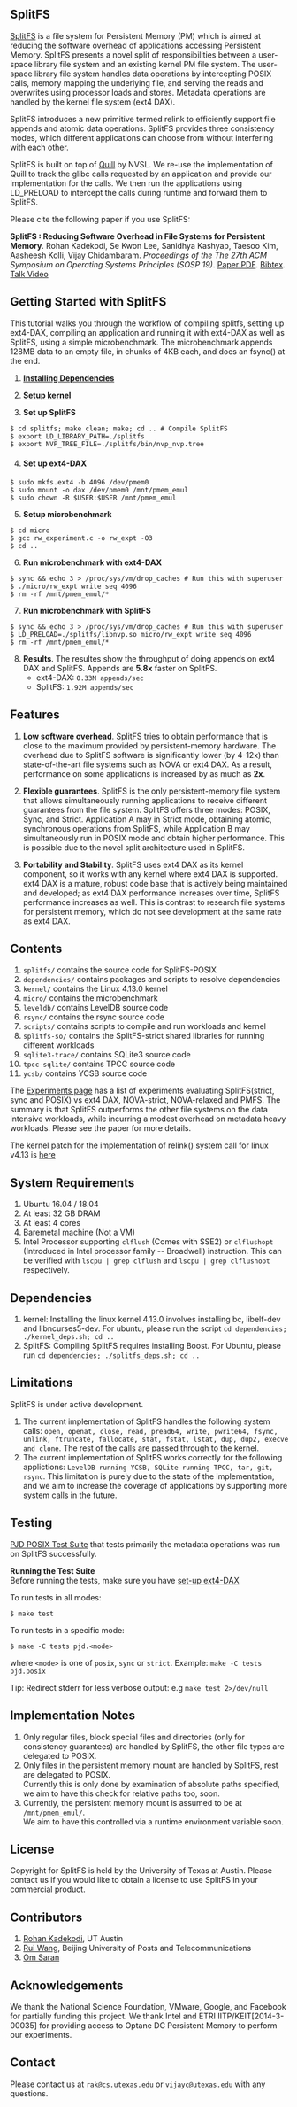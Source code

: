 ## SplitFS

[SplitFS](https://github.com/rohankadekodi/SplitFS) is a file system for Persistent Memory (PM) which is aimed at reducing the software overhead of applications accessing Persistent Memory. SplitFS presents a novel split of responsibilities between a user-space library file system and an existing kernel PM file system. The user-space library file system handles data operations by intercepting POSIX calls, memory mapping the underlying file, and serving the reads and overwrites using processor loads and stores. Metadata operations are handled by the kernel file system (ext4 DAX). 

SplitFS introduces a new primitive termed relink to efficiently support file appends and atomic data operations. SplitFS provides three consistency modes, which different applications can choose from without interfering with each other.

SplitFS is built on top of [Quill](https://github.com/NVSL/Quill) by NVSL. We re-use the implementation of Quill to track the glibc calls requested by an application and provide our implementation for the calls. We then run the applications using LD_PRELOAD to intercept the calls during runtime and forward them to SplitFS.

Please cite the following paper if you use SplitFS:

**SplitFS : Reducing Software Overhead in File Systems for Persistent Memory**.
Rohan Kadekodi, Se Kwon Lee, Sanidhya Kashyap, Taesoo Kim, Aasheesh Kolli, Vijay Chidambaram. 
*Proceedings of the The 27th ACM Symposium on Operating Systems Principles (SOSP 19)*. 
[Paper PDF](https://www.cs.utexas.edu/~vijay/papers/sosp19-splitfs.pdf). [Bibtex](https://www.cs.utexas.edu/~vijay/bibtex/sosp19-splitfs.bib). [Talk Video](https://sosp19.rcs.uwaterloo.ca/videos/D3-S1-P4.mp4)

## Getting Started with SplitFS

This tutorial walks you through the workflow of compiling splitfs, setting up ext4-DAX, compiling an application and running it with ext4-DAX as well as SplitFS, using a simple microbenchmark. The microbenchmark appends 128MB data to an empty file, in chunks of 4KB each, and does an fsync() at the end.

1. [<b>Installing Dependencies</b>](#dependencies)

2. [<b>Setup kernel</b>](https://github.com/utsaslab/SplitFS/blob/master/experiments.md/#kernel-setup)

3. <b>Set up SplitFS</b>
```
$ cd splitfs; make clean; make; cd .. # Compile SplitFS
$ export LD_LIBRARY_PATH=./splitfs
$ export NVP_TREE_FILE=./splitfs/bin/nvp_nvp.tree
```
4. #### Set up ext4-DAX 
```
$ sudo mkfs.ext4 -b 4096 /dev/pmem0
$ sudo mount -o dax /dev/pmem0 /mnt/pmem_emul
$ sudo chown -R $USER:$USER /mnt/pmem_emul
```
5. <b>Setup microbenchmark </b>
```
$ cd micro
$ gcc rw_experiment.c -o rw_expt -O3
$ cd ..
```
6. <b>Run microbenchmark with ext4-DAX </b>
```
$ sync && echo 3 > /proc/sys/vm/drop_caches # Run this with superuser
$ ./micro/rw_expt write seq 4096
$ rm -rf /mnt/pmem_emul/*
```
7. <b>Run microbenchmark with SplitFS</b>
```
$ sync && echo 3 > /proc/sys/vm/drop_caches # Run this with superuser
$ LD_PRELOAD=./splitfs/libnvp.so micro/rw_expt write seq 4096
$ rm -rf /mnt/pmem_emul/*
```
8. <b>Results</b>. The resultes show the throughput of doing appends on ext4 DAX and SplitFS. Appends are **5.8x** faster on SplitFS.
    * ext4-DAX: `0.33M appends/sec`
    * SplitFS: `1.92M appends/sec`

## Features

1. **Low software overhead**. SplitFS tries to obtain performance that is close to the maximum provided by persistent-memory hardware. The overhead due to SplitFS software is significantly lower (by 4-12x) than state-of-the-art file systems such as NOVA or ext4 DAX. As a result, performance on some applications is increased by as much as **2x**.  

2. **Flexible guarantees**. SplitFS is the only persistent-memory file system that allows simultaneously running applications to receive different guarantees from the file system. SplitFS offers three modes: POSIX, Sync, and Strict. Application A may in Strict mode, obtaining atomic, synchronous operations from SplitFS, while Application B may simultaneously run in POSIX mode and obtain higher performance. This is possible due to the novel split architecture used in SplitFS. 

3. **Portability and Stability**. SplitFS uses ext4 DAX as its kernel component, so it works with any kernel where ext4 DAX is supported. ext4 DAX is a mature, robust code base that is actively being maintained and developed; as ext4 DAX performance increases over time, SplitFS performance increases as well. This is contrast to research file systems for persistent memory, which do not see development at the same rate as ext4 DAX.  

## Contents

1. `splitfs/` contains the source code for SplitFS-POSIX
2. `dependencies/` contains packages and scripts to resolve dependencies
3. `kernel/` contains the Linux 4.13.0 kernel
4. `micro/` contains the microbenchmark
4. `leveldb/` contains LevelDB source code
5. `rsync/` contains the rsync source code
6. `scripts/` contains scripts to compile and run workloads and kernel
7. `splitfs-so/` contains the SplitFS-strict shared libraries for running different workloads
8. `sqlite3-trace/` contains SQLite3 source code
9. `tpcc-sqlite/` contains TPCC source code
10. `ycsb/` contains YCSB source code

The [Experiments
page](https://github.com/utsaslab/SplitFS/blob/master/experiments.md)
has a list of experiments evaluating SplitFS(strict, sync and POSIX) vs ext4 DAX, NOVA-strict, NOVA-relaxed and PMFS. The summary is that SplitFS outperforms the other file systems on the data intensive workloads, while incurring a modest overhead on metadata heavy workloads. Please see the paper for more details.

The kernel patch for the implementation of relink() system call for linux v4.13 is [here](https://github.com/utsaslab/SplitFS/blob/master/kernel/relink_v4.13.patch)

## System Requirements

1. Ubuntu 16.04 / 18.04
2. At least 32 GB DRAM
3. At least 4 cores
4. Baremetal machine (Not a VM)
5. Intel Processor supporting `clflush` (Comes with SSE2) or `clflushopt` (Introduced in Intel processor family -- Broadwell) instruction. This can be verified with `lscpu | grep clflush` and `lscpu | grep clflushopt` respectively.

## Dependencies
1. kernel: Installing the linux kernel 4.13.0 involves installing bc, libelf-dev and libncurses5-dev. For ubuntu, please run the script `cd dependencies; ./kernel_deps.sh; cd ..`
2. SplitFS: Compiling SplitFS requires installing Boost. For Ubuntu, please run `cd dependencies; ./splitfs_deps.sh; cd ..`

## Limitations
SplitFS is under active development.
1. The current implementation of SplitFS handles the following system calls: `open, openat, close, read, pread64, write, pwrite64, fsync, unlink, ftruncate, fallocate, stat, fstat, lstat, dup, dup2, execve and clone`. The rest of the calls are passed through to the kernel.
2. The current implementation of SplitFS works correctly for the following applictions: `LevelDB running YCSB, SQLite running TPCC, tar, git, rsync`. This limitation is purely due to the state of the implementation, and we aim to increase the coverage of applications by supporting more system calls in the future.

## Testing
[PJD POSIX Test Suite](https://www.tuxera.com/community/posix-test-suite/) that tests primarily the metadata operations was run on SplitFS successfully.  

**Running the Test Suite**  
Before running the tests, make sure you have [set-up ext4-DAX](#set-up-ext4-DAX)  

To run tests in all modes:  
```
$ make test
```
To run tests in a specific mode:
```
$ make -C tests pjd.<mode>
```
where `<mode>` is one of `posix`, `sync` or `strict`.  Example: `make -C tests pjd.posix`  

Tip: Redirect stderr for less verbose output: e.g `make test 2>/dev/null`

## Implementation Notes
1. Only regular files, block special files and directories (only for consistency guarantees) are handled by SplitFS, the other file types are delegated to POSIX.  
2. Only files in the persistent memory mount are handled by SplitFS, rest are delegated to POSIX.  
Currently this is only done by examination of absolute paths specified, we aim to have this check for relative paths too, soon.
3. Currently, the persistent memory mount is assumed to be at `/mnt/pmem_emul/`.  
We aim to have this controlled via a runtime environment variable soon.

## License

Copyright for SplitFS is held by the University of Texas at Austin. Please contact us if you would like to obtain a license to use SplitFS in your commercial product.

## Contributors

1. [Rohan Kadekodi](https://github.com/rohankadekodi), UT Austin
2. [Rui Wang](https://github.com/wraymo), Beijing University of Posts and Telecommunications
3. [Om Saran](https://github.com/OmSaran)

## Acknowledgements

We thank the National Science Foundation, VMware, Google, and Facebook for partially funding this project. We thank Intel and ETRI IITP/KEIT[2014-3-00035] for providing access to Optane DC Persistent Memory to perform our experiments.

## Contact

Please contact us at `rak@cs.utexas.edu` or `vijayc@utexas.edu` with any questions.
